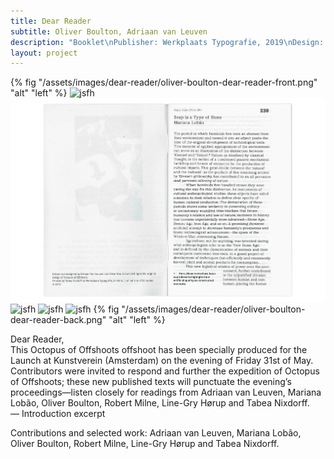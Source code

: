 ```yaml
---
title: Dear Reader
subtitle: Oliver Boulton, Adriaan van Leuven
description: "Booklet\nPublisher: Werkplaats Typografie, 2019\nDesign: Adriaan Van Leuven, Oliver Boulton\nEdition of 50, 36pp\nDigital, saddle stitch, 120 × 235mm"
layout: project
---
```

{% fig "/assets/images/dear-reader/oliver-boulton-dear-reader-front.png" "alt" "left" %}
![jsfh](/assets/images/dear-reader/oliver-boulton-dear-reader-1.png)
![jsfh](/assets/images/dear-reader/oliver-boulton-dear-reader-2.png)
![jsfh](/assets/images/dear-reader/oliver-boulton-dear-reader-3.png)
![jsfh](/assets/images/dear-reader/oliver-boulton-dear-reader-4.png)
![jsfh](/assets/images/dear-reader/oliver-boulton-dear-reader-5.png)
{% fig "/assets/images/dear-reader/oliver-boulton-dear-reader-back.png" "alt" "left" %}

Dear Reader,<br>
This Octopus of Offshoots offshoot has been specially produced for the Launch at Kunstverein (Amsterdam) on the evening of Friday 31st of May. Contributors were invited to respond and further the expedition of Octopus of Offshoots; these new published texts will punctuate the evening’s proceedings—listen closely for readings from Adriaan van Leuven, Mariana Lobão, Oliver Boulton, Robert Milne, Line-Gry Hørup and Tabea Nixdorff.<br>— Introduction excerpt

Contributions and selected work: Adriaan van Leuven, Mariana Lobão, Oliver Boulton, Robert Milne, Line-Gry Hørup and Tabea Nixdorff.
